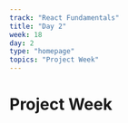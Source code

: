 ```yaml
---
track: "React Fundamentals"
title: "Day 2"
week: 18
day: 2
type: "homepage"
topics: "Project Week"
---
```


# Project Week